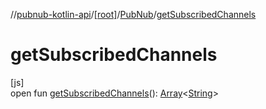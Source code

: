 //[pubnub-kotlin-api](../../../index.md)/[[root]](../index.md)/[PubNub](index.md)/[getSubscribedChannels](get-subscribed-channels.md)

# getSubscribedChannels

[js]\
open fun [getSubscribedChannels](get-subscribed-channels.md)(): [Array](https://kotlinlang.org/api/latest/jvm/stdlib/kotlin-stdlib/kotlin/-array/index.html)&lt;[String](https://kotlinlang.org/api/latest/jvm/stdlib/kotlin-stdlib/kotlin/-string/index.html)&gt;
